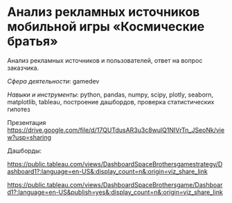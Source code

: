 # Анализ рекламных источников мобильной игры «Космические братья»

Анализ рекламных источников и пользователей, ответ на вопрос заказчика.

*Сфера деятельности*: gamedev

*Навыки и инструменты*: python, pandas, numpy, scipy, plotly, seaborn, matplotlib, tableau, построение дашбордов, проверка статистических гипотез

Презентация https://drive.google.com/file/d/17QUTdusAR3u3c8wulQ1NIVrTn_JSeoNk/view?usp=sharing

Дашборды:

https://public.tableau.com/views/DashboardSpaceBrothersgamestrategy/Dashboard1?:language=en-US&:display_count=n&:origin=viz_share_link

https://public.tableau.com/views/DashboardSpaceBrothersgame/Dashboard1?:language=en-US&publish=yes&:display_count=n&:origin=viz_share_link

